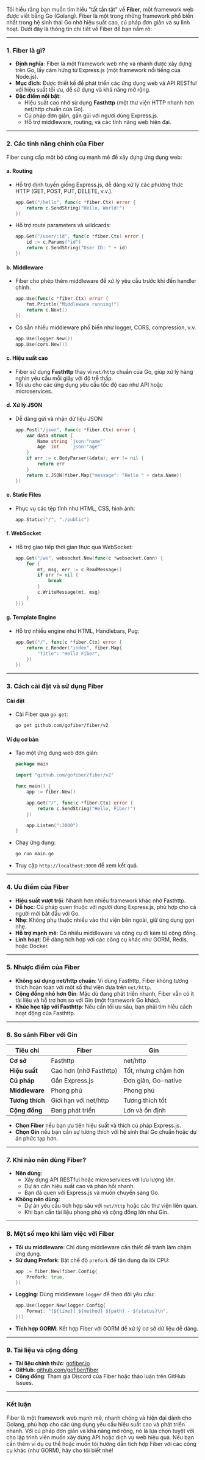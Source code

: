Tôi hiểu rằng bạn muốn tìm hiểu "tất tần tật" về **Fiber**, một framework web được viết bằng Go (Golang). Fiber là một trong những framework phổ biến nhất trong hệ sinh thái Go nhờ hiệu suất cao, cú pháp đơn giản và sự linh hoạt. Dưới đây là thông tin chi tiết về Fiber để bạn nắm rõ:

---

### **1. Fiber là gì?**

- **Định nghĩa**: Fiber là một framework web nhẹ và nhanh được xây dựng trên Go, lấy cảm hứng từ Express.js (một framework nổi tiếng của Node.js).
- **Mục đích**: Được thiết kế để phát triển các ứng dụng web và API RESTful với hiệu suất tối ưu, dễ sử dụng và khả năng mở rộng.
- **Đặc điểm nổi bật**:
  - Hiệu suất cao nhờ sử dụng **Fasthttp** (một thư viện HTTP nhanh hơn net/http chuẩn của Go).
  - Cú pháp đơn giản, gần gũi với người dùng Express.js.
  - Hỗ trợ middleware, routing, và các tính năng web hiện đại.

---

### **2. Các tính năng chính của Fiber**

Fiber cung cấp một bộ công cụ mạnh mẽ để xây dựng ứng dụng web:

#### **a. Routing**

- Hỗ trợ định tuyến giống Express.js, dễ dàng xử lý các phương thức HTTP (GET, POST, PUT, DELETE, v.v.).
  ```go
  app.Get("/hello", func(c *fiber.Ctx) error {
      return c.SendString("Hello, World!")
  })
  ```
- Hỗ trợ route parameters và wildcards:
  ```go
  app.Get("/user/:id", func(c *fiber.Ctx) error {
      id := c.Params("id")
      return c.SendString("User ID: " + id)
  })
  ```

#### **b. Middleware**

- Fiber cho phép thêm middleware để xử lý yêu cầu trước khi đến handler chính.
  ```go
  app.Use(func(c *fiber.Ctx) error {
      fmt.Println("Middleware running!")
      return c.Next()
  })
  ```
- Có sẵn nhiều middleware phổ biến như logger, CORS, compression, v.v.
  ```go
  app.Use(logger.New())
  app.Use(cors.New())
  ```

#### **c. Hiệu suất cao**

- Fiber sử dụng **Fasthttp** thay vì `net/http` chuẩn của Go, giúp xử lý hàng nghìn yêu cầu mỗi giây với độ trễ thấp.
- Tối ưu cho các ứng dụng yêu cầu tốc độ cao như API hoặc microservices.

#### **d. Xử lý JSON**

- Dễ dàng gửi và nhận dữ liệu JSON:
  ```go
  app.Post("/json", func(c *fiber.Ctx) error {
      var data struct {
          Name string `json:"name"`
          Age  int    `json:"age"`
      }
      if err := c.BodyParser(&data); err != nil {
          return err
      }
      return c.JSON(fiber.Map{"message": "Hello " + data.Name})
  })
  ```

#### **e. Static Files**

- Phục vụ các tệp tĩnh như HTML, CSS, hình ảnh:
  ```go
  app.Static("/", "./public")
  ```

#### **f. WebSocket**

- Hỗ trợ giao tiếp thời gian thực qua WebSocket:
  ```go
  app.Get("/ws", websocket.New(func(c *websocket.Conn) {
      for {
          mt, msg, err := c.ReadMessage()
          if err != nil {
              break
          }
          c.WriteMessage(mt, msg)
      }
  }))
  ```

#### **g. Template Engine**

- Hỗ trợ nhiều engine như HTML, Handlebars, Pug:
  ```go
  app.Get("/", func(c *fiber.Ctx) error {
      return c.Render("index", fiber.Map{
          "Title": "Hello Fiber",
      })
  })
  ```

---

### **3. Cách cài đặt và sử dụng Fiber**

#### **Cài đặt**

- Cài Fiber qua `go get`:
  ```bash
  go get github.com/gofiber/fiber/v2
  ```

#### **Ví dụ cơ bản**

- Tạo một ứng dụng web đơn giản:

  ```go
  package main

  import "github.com/gofiber/fiber/v2"

  func main() {
      app := fiber.New()

      app.Get("/", func(c *fiber.Ctx) error {
          return c.SendString("Hello, Fiber!")
      })

      app.Listen(":3000")
  }
  ```

- Chạy ứng dụng:
  ```bash
  go run main.go
  ```
- Truy cập `http://localhost:3000` để xem kết quả.

---

### **4. Ưu điểm của Fiber**

- **Hiệu suất vượt trội**: Nhanh hơn nhiều framework khác nhờ Fasthttp.
- **Dễ học**: Cú pháp quen thuộc với người dùng Express.js, phù hợp cho cả người mới bắt đầu với Go.
- **Nhẹ**: Không phụ thuộc nhiều vào thư viện bên ngoài, giữ ứng dụng gọn nhẹ.
- **Hỗ trợ mạnh mẽ**: Có nhiều middleware và công cụ đi kèm từ cộng đồng.
- **Linh hoạt**: Dễ dàng tích hợp với các công cụ khác như GORM, Redis, hoặc Docker.

---

### **5. Nhược điểm của Fiber**

- **Không sử dụng net/http chuẩn**: Vì dùng Fasthttp, Fiber không tương thích hoàn toàn với một số thư viện dựa trên `net/http`.
- **Cộng đồng nhỏ hơn Gin**: Mặc dù đang phát triển nhanh, Fiber vẫn có ít tài liệu và hỗ trợ hơn so với Gin (một framework Go khác).
- **Khúc học tập với Fasthttp**: Nếu cần tối ưu sâu, bạn phải tìm hiểu cách hoạt động của Fasthttp.

---

### **6. So sánh Fiber với Gin**

| Tiêu chí        | Fiber                  | Gin                 |
| --------------- | ---------------------- | ------------------- |
| **Cơ sở**       | Fasthttp               | net/http            |
| **Hiệu suất**   | Cao hơn (nhờ Fasthttp) | Tốt, nhưng chậm hơn |
| **Cú pháp**     | Gần Express.js         | Đơn giản, Go-native |
| **Middleware**  | Phong phú              | Phong phú           |
| **Tương thích** | Giới hạn với net/http  | Tương thích tốt     |
| **Cộng đồng**   | Đang phát triển        | Lớn và ổn định      |

- **Chọn Fiber** nếu bạn ưu tiên hiệu suất và thích cú pháp Express.js.
- **Chọn Gin** nếu bạn cần sự tương thích với hệ sinh thái Go chuẩn hoặc dự án phức tạp hơn.

---

### **7. Khi nào nên dùng Fiber?**

- **Nên dùng**:
  - Xây dựng API RESTful hoặc microservices với lưu lượng lớn.
  - Dự án cần hiệu suất cao và phản hồi nhanh.
  - Bạn đã quen với Express.js và muốn chuyển sang Go.
- **Không nên dùng**:
  - Dự án yêu cầu tích hợp sâu với `net/http` hoặc các thư viện liên quan.
  - Khi bạn cần tài liệu phong phú và cộng đồng lớn như Gin.

---

### **8. Một số mẹo khi làm việc với Fiber**

- **Tối ưu middleware**: Chỉ dùng middleware cần thiết để tránh làm chậm ứng dụng.
- **Sử dụng Prefork**: Bật chế độ `prefork` để tận dụng đa lõi CPU:
  ```go
  app := fiber.New(fiber.Config{
      Prefork: true,
  })
  ```
- **Logging**: Dùng middleware `logger` để theo dõi yêu cầu:
  ```go
  app.Use(logger.New(logger.Config{
      Format: "[${time}] ${method} ${path} - ${status}\n",
  }))
  ```
- **Tích hợp GORM**: Kết hợp Fiber với GORM để xử lý cơ sở dữ liệu dễ dàng.

---

### **9. Tài liệu và cộng đồng**

- **Tài liệu chính thức**: [gofiber.io](https://docs.gofiber.io/)
- **GitHub**: [github.com/gofiber/fiber](https://github.com/gofiber/fiber)
- **Cộng đồng**: Tham gia Discord của Fiber hoặc thảo luận trên GitHub Issues.

---

### **Kết luận**

Fiber là một framework web mạnh mẽ, nhanh chóng và hiện đại dành cho Golang, phù hợp cho các ứng dụng yêu cầu hiệu suất cao và phát triển nhanh. Với cú pháp đơn giản và khả năng mở rộng, nó là lựa chọn tuyệt vời cho lập trình viên muốn xây dựng API hoặc dịch vụ web hiệu quả. Nếu bạn cần thêm ví dụ cụ thể hoặc muốn tôi hướng dẫn tích hợp Fiber với các công cụ khác (như GORM), hãy cho tôi biết nhé!
